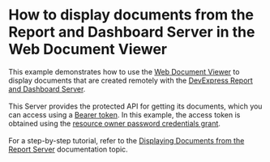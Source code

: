 # How to display documents from the Report and Dashboard Server in the Web Document Viewer


<p>This example demonstrates how to use the <a href="https://docs.devexpress.com/XtraReports/17738/creating-end-user-reporting-applications/web-reporting/document-viewer/html5-document-viewer">Web Document Viewer</a> to display documents that are created remotely with the <a href="https://docs.devexpress.com/ReportServer/12432/index">DevExpress Report and Dashboard Server</a>.<br><br>This Server provides the protected API for getting its documents, which you can access using a <a href="https://oauth.net/2/bearer-tokens/">Bearer token</a>. In this example, the access token is obtained using the <a href="https://www.oauth.com/oauth2-servers/access-tokens/password-grant/">resource owner password credentials grant</a>.<br><br>For a step-by-step tutorial, refer to the <a href="https://docs.devexpress.com/XtraReports/400034/creating-end-user-reporting-applications/web-reporting/document-viewer/html5-document-viewer/displaying-documents-from-the-report-server">Displaying Documents from the Report Server</a> documentation topic.</p>

<br/>


